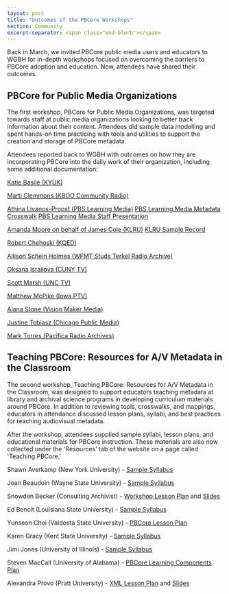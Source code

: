 ```yaml
---
layout: post
title: "Outcomes of the PBCore Workshops"
section: Community
excerpt-separator: <span class="end-blurb"></span>
---
```


Back in March, we invited PBCore public media users and educators to WGBH for in-depth workshops focused on overcoming the barriers to PBCore adoption and education. Now, attendees have shared their outcomes. 
<span class="end-blurb"></span>

## PBCore for Public Media Organizations

The first workshop, PBCore for Public Media Organizations, was targeted towards staff at public media organizations looking to better track information about their content. Attendees did sample data modelling and spent hands-on time practicing with tools and utilities to support the creation and storage of PBCore metadata.

Attendees reported back to WGBH with outcomes on how they are incorporating PBCore into the daily work of their organization, including some additional documentation:

<a href="/assets/downloads/UserWorkshop_KYUK.pdf">Katie Basile (KYUK)</a>

<a href="/assets/downloads/UserWorkshop_KBOO.docx">Marti Clemmons (KBOO Community Radio)</a>

<a href="/assets/downloads/UserWorkshop_PBSLearningMedia.pdf">Athina Livanos-Propst (PBS Learning Media)</a>
<a href="/assets/downloads/UserWorkshop_PBSLearningMedia_Crosswalk.xlsx">PBS Learning Media Metadata Crosswalk</a>
<a href="/assets/downloads/UserWorkshop_PBSLearningMedia_Presentation.pdf">PBS Learning Media Staff Presentation</a>

<a href="/assets/downloads/UserWorkshop_KLRU.pdf">Amanda Moore on behalf of James Cole (KLRU)</a> 
<a href="/assets/downloads/UserWorkshop_KLRU_sample.xml">KLRU Sample Record</a>

<a href="/assets/downloads/UserWorkshop_KQED.pdf">Robert Chehoski (KQED)</a>

<a href="/assets/downloads/UserWorkshop_StudsTerkel.docx">Allison Schein Holmes (WFMT Studs Terkel Radio Archive)</a>

<a href="/assets/downloads/UserWorkshop_CUNYTV.docx">Oksana Israilova (CUNY TV)</a>

<a href="/assets/downloads/UserWorkshop_UNCTV.docx">Scott Marsh (UNC TV)</a>

<a href="/assets/downloads/UserWorkshop_IowaPTV.pdf">Matthew McPike (Iowa PTV)</a>

<a href="/assets/downloads/UserWorkshop_VisionMaker.docx">Alana Stone (Vision Maker Media)</a>

<a href="/assets/downloads/UserWorkshop_ChicagoPublicMedia.docx">Justine Tobiasz (Chicago Public Media)</a>

<a href="/assets/downloads/UserWorkshop_PacificaRadioArchives.docx">Mark Torres (Pacifica Radio Archives)</a>
	
## Teaching PBCore: Resources for A/V Metadata in the Classroom

The second workshop, Teaching PBCore: Resources for A/V Metadata in the Classroom, was designed to support educators teaching metadata at library and archival science programs in developing curriculum materials around PBCore. In addition to reviewing tools, crosswalks, and mappings, educators in attendance discussed lesson plans, syllabi, and best practices for teaching audiovisual metadata. 

After the workshop, attendees supplied sample syllabi, lesson plans, and educational materials for PBCore instruction. These materials are also now collected under the 'Resources' tab of the website on a page called 'Teaching PBCore.' 

Shawn Averkamp (New York University) - <a href="/assets/downloads/EducatorWorkshop_ShawnAverkamp.pdf">Sample Syllabus</a>

Joan Beaudoin (Wayne State University) - <a href="/assets/downloads/EducatorWorkshop_JoanBeaudoin.docx">Sample Syllabus</a>

Snowden Becker (Consulting Archivist) - <a href="/assets/downloads/EducatorWorkshop_SnowdenBecker_LAAC.docx">Workshop Lesson Plan</a> and <a href="/assets/downloads/EducatorWorkshop_SnowdenBecker_SampleSlides.pptx">Slides</a>

Ed Benoit (Louisiana State University) - <a href="/assets/downloads/EducatorWorkshop_EdBenoit.docx">Sample Syllabus</a>

Yunseon Choi (Valdosta State University) - <a href="/assets/downloads/EducatorWorkshop_YunseonChoi.pdf">PBCore Lesson Plan</a>

Karen Gracy (Kent State University) - <a href="/assets/downloads/EducatorWorkshop_KarenGracy.doc">Sample Syllabus</a>

Jimi Jones (University of Illinois) - <a href="/assets/downloads/EducatorWorkshop_JimiJones.pdf">Sample Syllabus</a>

Steven MacCall (University of Alabama) - <a href="/assets/downloads/EducatorWorkshop_StevenMacCall.docx">PBCore Learning Components Plan</a>

Alexandra Provo (Pratt University) - <a href="/assets/downloads/EducatorWorkshop_AlexandraProvo.docx">XML Lesson Plan</a> and <a href="/assets/downloads/EducatorWorkshop_AlexandraProvo_SampleSlides.pptx">Slides</a>

